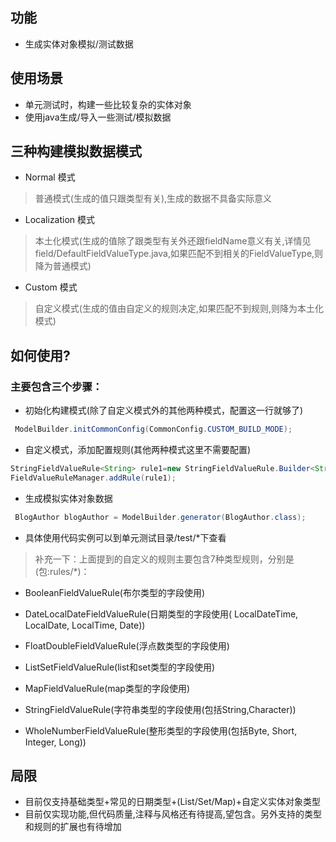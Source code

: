 ## 功能
- 生成实体对象模拟/测试数据

## 使用场景
- 单元测试时，构建一些比较复杂的实体对象
- 使用java生成/导入一些测试/模拟数据

## 三种构建模拟数据模式
- Normal 模式
> 普通模式(生成的值只跟类型有关),生成的数据不具备实际意义
- Localization 模式
> 本土化模式(生成的值除了跟类型有关外还跟fieldName意义有关,详情见field/DefaultFieldValueType.java,如果匹配不到相关的FieldValueType,则降为普通模式)
- Custom 模式
> 自定义模式(生成的值由自定义的规则决定,如果匹配不到规则,则降为本土化模式)

## 如何使用?
### 主要包含三个步骤：
- 初始化构建模式(除了自定义模式外的其他两种模式，配置这一行就够了)
```java
 ModelBuilder.initCommonConfig(CommonConfig.CUSTOM_BUILD_MODE);
```
- 自定义模式，添加配置规则(其他两种模式这里不需要配置)
```java
StringFieldValueRule<String> rule1=new StringFieldValueRule.Builder<String>(){}.fieldName("password").minLength(4).maxLength(5).build();
FieldValueRuleManager.addRule(rule1);
```
- 生成模拟实体对象数据
```java
 BlogAuthor blogAuthor = ModelBuilder.generator(BlogAuthor.class);
```
- 具体使用代码实例可以到单元测试目录/test/*下查看

> 补充一下：上面提到的自定义的规则主要包含7种类型规则，分别是(包:rules/*)：
- BooleanFieldValueRule(布尔类型的字段使用)

- DateLocalDateFieldValueRule(日期类型的字段使用( LocalDateTime, LocalDate, LocalTime, Date))

- FloatDoubleFieldValueRule(浮点数类型的字段使用)

- ListSetFieldValueRule(list和set类型的字段使用)

- MapFieldValueRule(map类型的字段使用)

- StringFieldValueRule(字符串类型的字段使用(包括String,Character))

- WholeNumberFieldValueRule(整形类型的字段使用(包括Byte, Short, Integer, Long))

## 局限
- 目前仅支持基础类型+常见的日期类型+(List/Set/Map)+自定义实体对象类型
- 目前仅实现功能,但代码质量,注释与风格还有待提高,望包含。另外支持的类型和规则的扩展也有待增加
